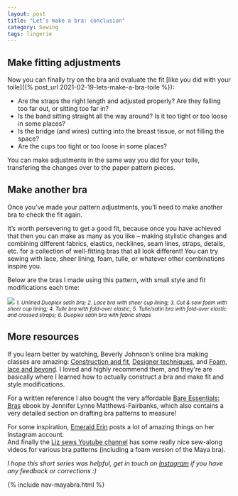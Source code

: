```yaml
---
layout: post
title: "Let’s make a bra: conclusion"
category: Sewing
tags: lingerie
---
```


## Make fitting adjustments

Now you can finally try on the bra and evaluate the fit [like you did with your toile]({% post_url 2021-02-19-lets-make-a-bra-toile %}):

- Are the straps the right length and adjusted properly? Are they falling too far out, or sitting too far in?
- Is the band sitting straight all the way around? Is it too tight or too loose in some places?
- Is the bridge (and wires) cutting into the breast tissue, or not filling the space?
- Are the cups too tight or too loose in some places?

You can make adjustments in the same way you did for your toile, transfering the changes over to the paper pattern pieces.

## Make another bra

Once you’ve made your pattern adjustments, you’ll need to make another bra to check the fit again.

It’s worth persevering to get a good fit, because once you have achieved that then you can make as many as you like – making stylistic changes and combining different fabrics, elastics, necklines, seam lines, straps, details, etc. for a collection of well-fitting bras that all look different! You can try sewing with lace, sheer lining, foam, tulle, or whatever other combinations inspire you.

Below are the bras I made using this pattern, with small style and fit modifications each time:

![](https://res.cloudinary.com/duckgoesoink/image/upload/v1614155988/red-maya-bras_tppwqu.jpg)
<small><em>1. Unlined Duoplex satin bra; 2. Lace bra with sheer cup lining; 3. Cut & sew foam with sheer cup lining; 4. Tulle bra with fold-over elastic; 5. Tulle/satin bra with fold-over elastic and crossed straps; 6. Duoplex satin bra with fabric straps</em></small>

## More resources

If you learn better by watching, Beverly Johnson’s online bra making classes are amazing: [Construction and fit](https://www.craftsy.com/class/sewing-bras-construction-fit/), [Designer techniques](https://www.craftsy.com/class/sewing-bras-designer-techniques/), and [Foam, lace and beyond](https://www.craftsy.com/class/sewing-bras-foam-lace-beyond/). I loved and highly recommend them, and they're are basically where I learned how to actually construct a bra and make fit and style modifications.

For a written reference I also bought the very affordable [Bare Essentials: Bras](https://porcelynne.com/books-classes/bare-essentials-bras-third-edition) ebook by Jennifer Lynne Matthews-Fairbanks, which also contains a very detailed section on drafting bra patterns to measure! <br>

For some inspiration, [Emerald Erin](https://www.instagram.com/emeralderinsews/) posts a lot of amazing things on her Instagram account.<br>
And finally the [Liz sews Youtube channel](https://www.youtube.com/c/LizSews/) has some really nice sew-along videos for various bra patterns (including a foam version of the Maya bra).

<em>I hope this short series was helpful, get in touch on [Instagram](https://instagram.com/duckgoesoink) if you have any feedback or corrections :)</em>

{% include nav-mayabra.html %}
